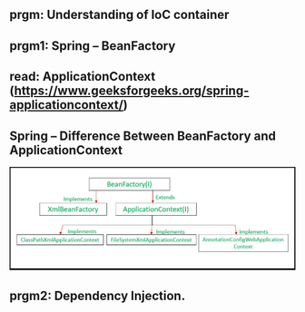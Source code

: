 ## prgm: Understanding of IoC container
## prgm1: Spring – BeanFactory
## read: ApplicationContext  (https://www.geeksforgeeks.org/spring-applicationcontext/)
## Spring – Difference Between BeanFactory and ApplicationContext
![img.png](img.png)

## prgm2: Dependency Injection.